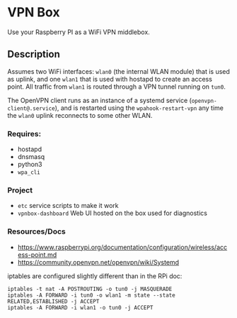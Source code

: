 VPN Box
=======

Use your Raspberry PI as a WiFi VPN middlebox.

Description
-----------

Assumes two WiFi interfaces: `wlan0` (the internal WLAN module) that is used as uplink, and one `wlan1` that is used with hostapd to create an access point.
All traffic from `wlan1` is routed through a VPN tunnel running on `tun0`.

The OpenVPN client runs as an instance of a systemd service (`openvpn-client@.service`), and is restarted using the `wpahook-restart-vpn` any time the `wlan0` uplink reconnects to some other WLAN.

### Requires:

* hostapd
* dnsmasq
* python3
* `wpa_cli`

### Project

* `etc` service scripts to make it work
* `vpnbox-dashboard` Web UI hosted on the box used for diagnostics

### Resources/Docs

* https://www.raspberrypi.org/documentation/configuration/wireless/access-point.md
* https://community.openvpn.net/openvpn/wiki/Systemd

iptables are configured slightly different than in the RPi doc:

```
iptables -t nat -A POSTROUTING -o tun0 -j MASQUERADE
iptables -A FORWARD -i tun0 -o wlan1 -m state --state RELATED,ESTABLISHED -j ACCEPT
iptables -A FORWARD -i wlan1 -o tun0 -j ACCEPT
```
